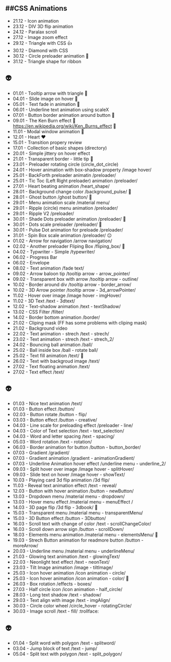 ##CSS Animations
---

- 21.12 - Icon animation
- 23.12 - DIV 3D flip animation
- 24.12 - Paralax scroll
- 27.12 - Image zoom effect
- 29.12 - Triangle with CSS :+1:
- 30.12 - Diamond with CSS
- 30.12 - Circle preloader animation :muscle:
- 31.12 - Triangle shape for ribbon

 :alien:
---

- 01.01 - Tooltip arrow with triangle  :santa:
- 04.01 - Slide image on hover   :bikini:
- 05.01 - Text fade in animation :camel:
- 06.01 - Underline text animation using scaleX
- 07.01 - Button border animation around button :hammer:
- 09.01 - The Ken Burn effect  :running: https://en.wikipedia.org/wiki/Ken_Burns_effect  :running:
- 11.01 - Modal window animation  :dancers:
- 12.01 - Heart  :heart:
- 15.01 - Transition propery review
- 17.01 - Collection of basic shapes (directory)
- 20.01 - Simple jittery on hover effect
- 21.01 - Transparent border - little tip  :older_man:
- 23.01 - Preloader rotating circle (circle_dot_circle)
- 24.01 - Hover animation with box-shadow property /image hover/
- 25.01 - BackForth preloader animatin /preloader/
- 25.01 - Tic Toc (Left Right preloader) animation /preloader/
- 27.01 - Heart beating animation /heart_shape/
- 28.01 - Background change color /background_pulse/  :grimacing:
- 28.01 - Ghost button /ghost button/ :grimacing:
- 29.01 - Menu animation scale /material menu/
- 29.01 - Ripple (circle) menu animation /preloader/
- 29.01 - Ripple V2 /preloader/
- 30.01 - Shade Dots preloader animation /preloader/  :repeat:
- 30.01 - Dots scale preloader /preloader/ :repeat:
- 30.01 - Pulse Dot animation for preloade /preloader/
- 31.01 - Spin Box scale animation /preloader/  :neutral_face:
- 01.02 - Arrow for navigation /arrow navigation/
- 02.02 - Another preloader Fliping Box /fliping_box/  :cherry_blossom:
- 04.02 - Typwriter - Simple /typewriter/
- 06.02 - Progress Bar
- 06.02 - Envelope
- 08.02 - Text animation /fade text/
- 09.02 - Arrow baloon tip /tooltip arrow - arrow_pointer/
- 09.02 - Transparent box with arrow /tooltip arrow - outline/
- 10.02 - Border around div /tooltip arrow - border_arrow/
- 10.02 - 3D Arrow pointer /tooltip arrow - 3d_arrowPointer/
- 11.02 - Hover over image /image hover - imgHover/
- 11.02 - 3D Text /text - 3dtext/
- 12.02 - Text-shadow animation /text - textShadow/
- 13.02 - CSS Filter /filter/
- 14.02 - Border bottom animation /border/
- 21.02 - Cliping mask (FF has some problems with cliping mask)
- 21.02 - Background video
- 22.02 - Text animation - strech /text - strech/
- 23.02 - Text animation - strech /text - strech_2/
- 24.02 - Bouncing ball animation /ball/
- 25.02 - Ball inside box /ball - rotate ball/
- 25.02 - Text fill animation /text/ :signal_strength:
- 26.02 - Text with backgroud image /text/
- 27.02 - Text floating animation /text/
- 27.02 - Text effect /text/

 :alien:
---


- 01.03 - Nice text animation /text/
- 01.03 - Button effect /button/
- 02.03 - Button rotate /button - flip/
- 03.03 - Button effect /button - creative/
- 04.03 - Line scale for preloading effect /preloader - line/
- 04.03 - Color of Text selection /text - text_selection/
- 04.03 - Word and letter spacing /text - spacing/
- 05.03 - Word rotation /text - rotation/
- 06.03 - Border animation for button /button - button_border/
- 07.03 - Gradient /gradient/
- 07.03 - Gradient animation /gradient - animationGradient/
- 07.03 - Underline Animation hover effect /underline menu - underline_2/
- 09.03 - Split hover over image /image hover - splitHover/
- 09.03 - Slide text on hover /image hover - showText/
- 10.03 - Playing card 3d flip animation /3d flip/
- 11.03 - Reveal text animation effect /text - reveal/
- 12.03 - Button with hover animation /button - newButton/
- 13.03 - Dropdown menu /material menu - dropdown/
- 13.03 - Hover menu effect /material menu - menuEffect /
- 14.03 - 3D page flip /3d flip - 3dbook/ :book:
- 15.03 - Transparent menu /material menu - transparentMenu/
- 15.03 - 3D Button effect /button - 3Dbutton/
- 16.03 - Scroll text with change of color /text - scrollChangeColor/
- 16.03 - Scroll down arrow sign /button - scrollDown/
- 18.03 - Elements menu animation /material menu - elementsMenu/ :sunrise:
- 19.03 - Strech Button animation for readmore button /button - moreArrow/
- 20.03 - Underline menu /material menu - underlineMenu/
- 21.03 - Glowing text animation /text - glowingText/
- 22.03 - Neonlight text effect /text - neonText/
- 23.03 - Tilt Image animation /image - tiltImage/
- 25.03 - Icon hover animation /icon animation - circle/
- 25.03 - Icon hover animation /icon animation - color/ :rainbow:
- 26.03 - Box rotation /effects - boxes/
- 27.03 - Half circle icon /icon animation - half_circle/
- 28.03 - Long text shadow /text - shadow/
- 29.03 - Text align with image /text - imgAlign/
- 30.03 - Circle color wheel /circle_hover - rotatingCircle/
- 30.03 - Image scroll /text - fill/ :trollface:

 :alien:
---

- 01.04 - Split word with polygon /text - splitword/
- 03.04 - Jump block of text /text - jump/
- 05.04 - Split text with polygon /text - split_polygon/
